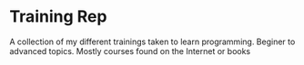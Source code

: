 # Training Rep
A collection of my different trainings taken to learn programming. Beginer to advanced topics.
Mostly courses found on the Internet or books

